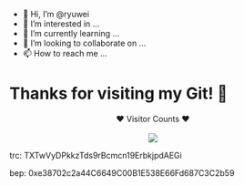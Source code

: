 - 👋 Hi, I’m @ryuwei
- 👀 I’m interested in ...
- 🌱 I’m currently learning ...
- 💞️ I’m looking to collaborate on ...
- 📫 How to reach me ...

<!---
ryuwei/ryuwei is a ✨ special ✨ repository because its `README.md` (this file) appears on your GitHub profile.
You can click the Preview link to take a look at your changes.
--->
# Thanks for visiting my Git! 👋
<p align="center">❤ Visitor Counts ❤<br><br> <img src="https://profile-counter.glitch.me/ryuwei/count.svg" /></p>


trc:
TXTwVyDPkkzTds9rBcmcn19ErbkjpdAEGi

bep:
0xe38702c2a44C6649C00B1E538E66Fd687C3C2b59
